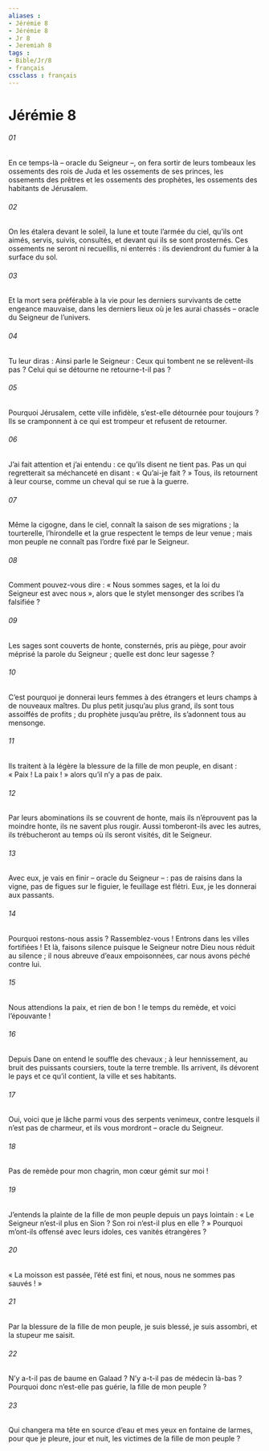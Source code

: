 ```yaml
---
aliases : 
- Jérémie 8
- Jérémie 8
- Jr 8
- Jeremiah 8
tags : 
- Bible/Jr/8
- français
cssclass : français
---
```


# Jérémie 8

###### 01
En ce temps-là – oracle du Seigneur –, on fera sortir de leurs tombeaux les ossements des rois de Juda et les ossements de ses princes, les ossements des prêtres et les ossements des prophètes, les ossements des habitants de Jérusalem.
###### 02
On les étalera devant le soleil, la lune et toute l’armée du ciel, qu’ils ont aimés, servis, suivis, consultés, et devant qui ils se sont prosternés. Ces ossements ne seront ni recueillis, ni enterrés : ils deviendront du fumier à la surface du sol.
###### 03
Et la mort sera préférable à la vie pour les derniers survivants de cette engeance mauvaise, dans les derniers lieux où je les aurai chassés – oracle du Seigneur de l’univers.
###### 04
Tu leur diras : Ainsi parle le Seigneur :
Ceux qui tombent ne se relèvent-ils pas ?
Celui qui se détourne ne retourne-t-il pas ?
###### 05
Pourquoi Jérusalem, cette ville infidèle,
s’est-elle détournée pour toujours ?
Ils se cramponnent à ce qui est trompeur
et refusent de retourner.
###### 06
J’ai fait attention et j’ai entendu :
ce qu’ils disent ne tient pas.
Pas un qui regretterait sa méchanceté
en disant : « Qu’ai-je fait ? »
Tous, ils retournent à leur course,
comme un cheval qui se rue à la guerre.
###### 07
Même la cigogne, dans le ciel,
connaît la saison de ses migrations ;
la tourterelle, l’hirondelle et la grue
respectent le temps de leur venue ;
mais mon peuple ne connaît pas
l’ordre fixé par le Seigneur.
###### 08
Comment pouvez-vous dire : « Nous sommes sages,
et la loi du Seigneur est avec nous »,
alors que le stylet mensonger des scribes l’a falsifiée ?
###### 09
Les sages sont couverts de honte,
consternés, pris au piège,
pour avoir méprisé la parole du Seigneur ;
quelle est donc leur sagesse ?
###### 10
C’est pourquoi je donnerai leurs femmes à des étrangers
et leurs champs à de nouveaux maîtres.
Du plus petit jusqu’au plus grand,
ils sont tous assoiffés de profits ;
du prophète jusqu’au prêtre,
ils s’adonnent tous au mensonge.
###### 11
Ils traitent à la légère la blessure de la fille de mon peuple,
en disant : « Paix ! La paix ! »
alors qu’il n’y a pas de paix.
###### 12
Par leurs abominations ils se couvrent de honte,
mais ils n’éprouvent pas la moindre honte,
ils ne savent plus rougir.
Aussi tomberont-ils avec les autres,
ils trébucheront au temps où ils seront visités,
dit le Seigneur.
###### 13
Avec eux, je vais en finir – oracle du Seigneur – :
pas de raisins dans la vigne,
pas de figues sur le figuier,
le feuillage est flétri.
Eux, je les donnerai aux passants.
###### 14
Pourquoi restons-nous assis ?
Rassemblez-vous ! Entrons dans les villes fortifiées !
Et là, faisons silence
puisque le Seigneur notre Dieu nous réduit au silence ;
il nous abreuve d’eaux empoisonnées,
car nous avons péché contre lui.
###### 15
Nous attendions la paix, et rien de bon !
le temps du remède, et voici l’épouvante !
###### 16
Depuis Dane on entend le souffle des chevaux ;
à leur hennissement, au bruit des puissants coursiers,
toute la terre tremble.
Ils arrivent,
ils dévorent le pays et ce qu’il contient,
la ville et ses habitants.
###### 17
Oui, voici que je lâche parmi vous des serpents venimeux,
contre lesquels il n’est pas de charmeur,
et ils vous mordront – oracle du Seigneur.
###### 18
Pas de remède pour mon chagrin,
mon cœur gémit sur moi !
###### 19
J’entends la plainte de la fille de mon peuple
depuis un pays lointain :
« Le Seigneur n’est-il plus en Sion ?
Son roi n’est-il plus en elle ? »
Pourquoi m’ont-ils offensé avec leurs idoles,
ces vanités étrangères ?
###### 20
« La moisson est passée, l’été est fini,
et nous, nous ne sommes pas sauvés ! »
###### 21
Par la blessure de la fille de mon peuple, je suis blessé,
je suis assombri, et la stupeur me saisit.
###### 22
N’y a-t-il pas de baume en Galaad ?
N’y a-t-il pas de médecin là-bas ?
Pourquoi donc n’est-elle pas guérie,
la fille de mon peuple ?
###### 23
Qui changera ma tête en source d’eau
et mes yeux en fontaine de larmes,
pour que je pleure, jour et nuit,
les victimes de la fille de mon peuple ?
